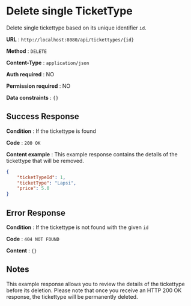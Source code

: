 # Delete single TicketType

Delete single tickettype based on its unique identifier `id`.

**URL** : `http://localhost:8080/api/tickettypes/{id}`

**Method** : `DELETE`

**Content-Type** : `application/json`

**Auth required** : NO

**Permission required** : NO

**Data constraints** : `{}`

## Success Response

**Condition** : If the tickettype is found

**Code** : `200 OK`

**Content example** : This example response contains the details of the tickettype that will be removed.

```json
{
    "ticketTypeId": 1,
    "ticketType": "Lapsi",
    "price": 5.0
}
```

## Error Response

**Condition** : If the tickettype is not found with the given `id`

**Code** : `404 NOT FOUND`

**Content** : `{}`

## Notes

This example response allows you to review the details of the tickettype before its deletion. Please note that once you receive an HTTP 200 OK response, the tickettype will be permanently deleted.